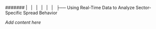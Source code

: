 ####### |   |   |   |   |   |   ├── Using Real-Time Data to Analyze Sector-Specific Spread Behavior

*Add content here*